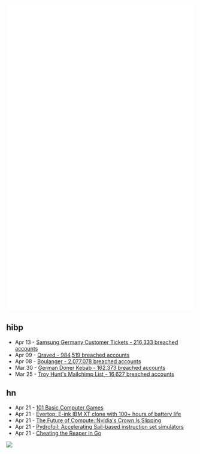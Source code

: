 ![Metrics](https://raw.githubusercontent.com/phixion/phixion/master/metrics.svg)

## hibp

<!--
for https://github.com/phixion/phixion/blob/main/.github/workflows/feeds.yml
-->
<!--START_SECTION:haveibeenpwnd-->
- Apr 13 - [Samsung Germany Customer Tickets - 216,333 breached accounts](https://haveibeenpwned.com/PwnedWebsites#SamsungGermany)
- Apr 09 - [Qraved - 984,519 breached accounts](https://haveibeenpwned.com/PwnedWebsites#Qraved)
- Apr 08 - [Boulanger - 2,077,078 breached accounts](https://haveibeenpwned.com/PwnedWebsites#Boulanger)
- Mar 30 - [German Doner Kebab - 162,373 breached accounts](https://haveibeenpwned.com/PwnedWebsites#GermanDonerKebab)
- Mar 25 - [Troy Hunt's Mailchimp List - 16,627 breached accounts](https://haveibeenpwned.com/PwnedWebsites#TroyHuntMailchimpList)
<!--END_SECTION:haveibeenpwnd-->

## hn

<!--
for https://github.com/phixion/phixion/blob/main/.github/workflows/feeds.yml
-->
<!--START_SECTION:hn-->
- Apr 21 - [101 Basic Computer Games](https://github.com/maurymarkowitz/101-BASIC-Computer-Games)
- Apr 21 - [Evertop: E-ink IBM XT clone with 100+ hours of battery life](https://github.com/ericjenott/Evertop)
- Apr 21 - [The Future of Compute: Nvidia's Crown Is Slipping](https://mohitdagarwal.substack.com/p/from-dominance-to-dilemma-nvidia)
- Apr 21 - [Pydrofoil: Accelerating Sail-based instruction set simulators](https://arxiv.org/abs/2503.04389)
- Apr 21 - [Cheating the Reaper in Go](https://mcyoung.xyz/2025/04/21/go-arenas/)
<!--END_SECTION:hn-->

<!--
for https://yhype.me
-->
![](https://hit.yhype.me/github/profile?user_id=13013670)
